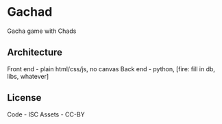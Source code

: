 # Gachad
Gacha game with Chads

## Architecture
Front end - plain html/css/js, no canvas
Back end - python, [fire: fill in db, libs, whatever]

## License
Code - ISC
Assets - CC-BY
